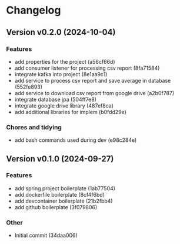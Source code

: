 # Changelog

## Version v0.2.0 (2024-10-04)

### Features

- add properties for the project (a56cf66d)
- add consumer listener for processing csv report (8fa71584)
- integrate kafka into project (8e1aa9c1)
- add service to process csv report and save average in database (552fe893)
- add service to download csv report from google drive (a2b0f787)
- integrate database jpa (504ff7e8)
- integrate google drive library (487ef8ca)
- add additional libraries for implem (b0fdd29e)

### Chores and tidying

- add bash commands used during dev (e98c284e)

## Version v0.1.0 (2024-09-27)

### Features

- add spring project boilerplate (1ab77504)
- add dockerfile boilerplate (8cf4f6bd)
- add devcontainer boilerplate (21b2fbb4)
- add github boilerplate (3f079806)

### Other

- Initial commit (34daa006)

